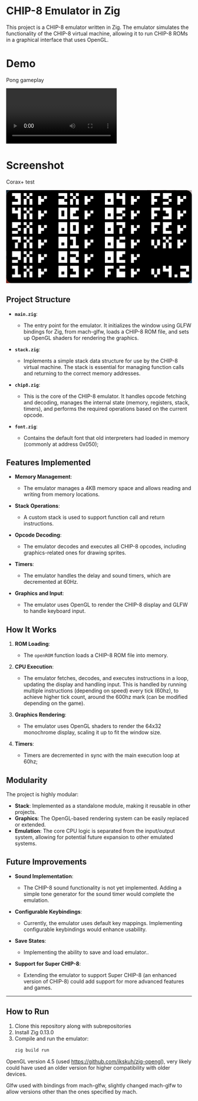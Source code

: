 # CHIP-8 Emulator in Zig

This project is a CHIP-8 emulator written in Zig. The emulator simulates the functionality of the CHIP-8 virtual machine, allowing it to run CHIP-8 ROMs in a graphical interface that uses OpenGL.

# Demo

Pong gameplay

![Pong Video](img/pong.mp4)

# Screenshot

Corax+ test

![Emulator Screenshot](img/3-corax+_sc.png)

## Project Structure

- **`main.zig`**: 
  - The entry point for the emulator. It initializes the window using GLFW bindings for Zig, from mach-glfw, loads a CHIP-8 ROM file, and sets up OpenGL shaders for rendering the graphics.
  
- **`stack.zig`**: 
  - Implements a simple stack data structure for use by the CHIP-8 virtual machine. The stack is essential for managing function calls and returning to the correct memory addresses.

- **`chip8.zig`**: 
  - This is the core of the CHIP-8 emulator. It handles opcode fetching and decoding, manages the internal state (memory, registers, stack, timers), and performs the required operations based on the current opcode.

- **`font.zig`**: 
  - Contains the default font that old interpreters had loaded in memory (commonly at address 0x050);

## Features Implemented

- **Memory Management**: 
  - The emulator manages a 4KB memory space and allows reading and writing from memory locations.
  
- **Stack Operations**: 
  - A custom stack is used to support function call and return instructions.
  
- **Opcode Decoding**: 
  - The emulator decodes and executes all CHIP-8 opcodes, including graphics-related ones for drawing sprites.

- **Timers**: 
  - The emulator handles the delay and sound timers, which are decremented at 60Hz.

- **Graphics and Input**: 
  - The emulator uses OpenGL to render the CHIP-8 display and GLFW to handle keyboard input.

## How It Works

1. **ROM Loading**: 
   - The `openROM` function loads a CHIP-8 ROM file into memory.
   
2. **CPU Execution**: 
   - The emulator fetches, decodes, and executes instructions in a loop, updating the display and handling input. This is handled by running multiple instructions (depending on speed) every tick (60hz), to achieve higher tick count, around the 600hz mark (can be modified depending on the game).
   
3. **Graphics Rendering**: 
   - The emulator uses OpenGL shaders to render the 64x32 monochrome display, scaling it up to fit the window size.

4. **Timers**: 
   - Timers are decremented in sync with the main execution loop at 60hz;

## Modularity

The project is highly modular:
- **Stack**: Implemented as a standalone module, making it reusable in other projects.
- **Graphics**: The OpenGL-based rendering system can be easily replaced or extended.
- **Emulation**: The core CPU logic is separated from the input/output system, allowing for potential future expansion to other emulated systems.

## Future Improvements

- **Sound Implementation**: 
  - The CHIP-8 sound functionality is not yet implemented. Adding a simple tone generator for the sound timer would complete the emulation.
  
- **Configurable Keybindings**: 
  - Currently, the emulator uses default key mappings. Implementing configurable keybindings would enhance usability.
  
- **Save States**: 
  - Implementing the ability to save and load emulator..

- **Support for Super CHIP-8**: 
  - Extending the emulator to support Super CHIP-8 (an enhanced version of CHIP-8) could add support for more advanced features and games.

---

## How to Run

1. Clone this repository along with subrepositories
2. Install Zig 0.13.0
3. Compile and run the emulator:
    ```bash
    zig build run
    ```

OpenGL version 4.5 (used https://github.com/ikskuh/zig-opengl), very likely could have used an older version for higher compatibility with older devices.

Glfw used with bindings from mach-glfw, slightly changed mach-glfw to allow versions other than the ones specified by mach.
